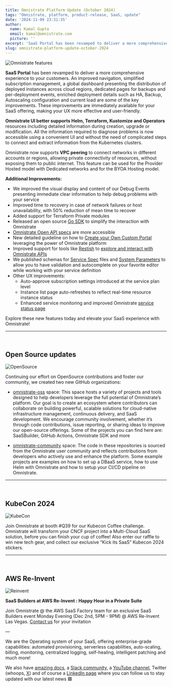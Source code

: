 ```yaml
---
title: Omnistrate Platform Update (October 2024)
tags: "Omnistrate, platform, product-release, SaaS, update"
date: '2024-11-09 23:31:35'
author:
  name: Kamal Gupta
  email: kamal@omnistrate.com
  picture: ''
excerpt: 'SaaS Portal has been revamped to deliver a more comprehensive experience to your customers.'
slug: omnistrate-platform-update-october-2024
---
```


![Omnistrate features][2]

**SaaS Portal** has been revamped to deliver a more comprehensive experience to your customers. An improved navigation, simplified subscription management, a global dashboard presenting the distribution of deployed instances across cloud regions, dedicated pages for backups and per-deployment events, enriched deployment details such as HA, Backup, Autoscaling configuration and current load are some of the key improvements. These improvements are immediately available for your SaaS offering, making your UX more effective and user-friendly.

**Omnistrate UI better supports Helm, Terraform, Kustomize and Operators** resources including detailed information during creation, upgrade or modification. All the information required to diagnose problems is now accessible using a convenient UI and without the need of complicated steps to connect and extract information from the Kubernetes clusters. 

Omnistrate now supports **VPC peering** to connect networks in different accounts or regions, allowing private connectivity of resources, without exposing them to public internet. This feature can be used for the Provider Hosted model with Dedicated networks and for the BYOA Hosting model. 

**Additional Improvements:**

- We improved the visual display and content of our Debug Events presenting immediate clear information to help debug problems with your service
- Improved time to recovery in case of network failures or host unavailability, with 50% reduction of mean time to recover 
- Added support for Terraform Private modules
- Released an open source [Go SDK][3] to simplify the interaction with Omnistrate 
- [Omnistrate Open API specs][4] are more accessible 
- New detailed guideline on how to [Create your Own Custom Portal][5] leveraging the power of Omnistrate platform
- Improved support for tools like [Restish][6] to [explore and interact with Omnistrate APIs][7]
- We published schemas for [Service Spec][8] files and [System Parameters][9] to allow you to have validation and autocomplete on your favorite editor while working with your service definition
- Other UX improvements:
    - Auto-approve subscription settings introduced at the service plan level
    - Instance list page auto-refreshes to reflect real-time resource instance status
    - Enhanced service monitoring and improved Omnistrate [service status page][10]

Explore these new features today and elevate your SaaS experience with Omnistrate!


----------
<br/>


## Open Source updates ##

![OpenSource][15]

Continuing our effort on OpenSource contributions and foster our community, we created two new GitHub organizations:  

- [omnistrate-oss][11] space: This space hosts a variety of projects and tools designed to help developers leverage the full potential of Omnistrate’s platform. Our goal is to create an ecosystem where contributors can collaborate on building powerful, scalable solutions for cloud-native infrastructure management, continuous delivery, and SaaS development. We encourage community involvement, whether it’s through code contributions, issue reporting, or sharing ideas to improve our open-source offerings. Some of the projects you can find here are: SaaSBuilder, GitHub Actions, Omnistrate SDK and more

- [omnistrate-community][12] space: The code in these repositories is sourced from the Omnistrate user community and reflects contributions from developers who actively use and enhance the platform. Some example projects are examples on how to set up a DBaaS service, how to use Helm with Omnistrate and how to setup your CI/CD pipeline on Omnistrate. 


----------

<br/>


## KubeCon 2024 ##


![KubeCon][16]

Join Omnistrate at booth #Q39 for our Kubecon Coffee challenge. Omnistrate will transform your CNCF project into a Multi-Cloud SaaS solution, before you can finish your cup of coffee!  Also enter our raffle to win new tech gear, and collect our exclusive “Kick its SaaS” Kubecon 2024 stickers.


----------
<br/>


## AWS Re-Invent ##


![Reinvent][17]

**SaaS Builders at AWS Re-Invent : Happy Hour in a Private Suite**

Join Omnistrate @ the AWS SaaS Factory team for an exclusive SaaS Builders event Monday Evening (Dec 2nd, 5PM - 9PM) @ AWS Re-Invent Las Vegas.
[Contact us][14] for your invitation

— 

We are the Operating system of your SaaS, offering enterprise-grade capabilities: automated provisioning, serverless capabilities, auto-scaling, billing, monitoring, centralized logging, self-healing, intelligent patching and much more!

We also have [amazing docs][18], a [Slack community][19], a [YouTube channel][20], Twitter (whoops, [X][21]) and of course a [LinkedIn page][22] where you can follow us to stay updated with our latest news 🟩


  [1]: https://drive.google.com/thumbnail?id=1TLmi87MFqPI2Sm9JVAETnu49nCbI6A5g&sz=w720
  [2]: https://drive.google.com/thumbnail?id=1k1UoZpoAu2sK7cs-ZBB3RY3q7rLrRaLk&sz=w720
  [3]: https://github.com/omnistrate-oss/omnistrate-sdk-go
  [4]: https://docs.omnistrate.com/api/api-resources/
  [5]: https://docs.omnistrate.com/build-guides/build-your-own-portal/
  [6]: https://rest.sh/#/
  [7]: https://docs.omnistrate.com/build-guides/build-your-own-portal/?h=rest#restish
  [8]: https://docs.omnistrate.com/getting-started/service-plan-spec/#using-schema-validation
  [9]: https://docs.omnistrate.com/build-guides/system-parameters/#using-schema-validation
  [10]: https://status.omnistrate.cloud/
  [11]: https://github.com/omnistrate-oss
  [12]: https://github.com/omnistrate-community
  [13]: https://calendly.com/omnistrate
  [14]: email:team@omnistrate.com
  [15]: https://drive.google.com/thumbnail?id=1shKJgqNCrw1FlbU2yOFBQDeZWQixiTXI&sz=w720
  [16]: https://drive.google.com/thumbnail?id=1H9WRGudJlmnQcWorbgpyy4CXrnblVEB3&sz=w720
  [17]: https://drive.google.com/thumbnail?id=11AkTWTf19JIWNUC005MR0PJ64XUl_PXQ&sz=w720
  [18]: http://docs.omnistrate.com
  [19]: https://join.slack.com/t/cloudnative-u5h1399/shared_invite/zt-1qf3cgi37-lCV1vKJlrBioqGuVjKBtyw
  [20]: https://www.youtube.com/@omnistrate
  [21]: https://twitter.com/omnistrate
  [22]: https://www.linkedin.com/company/omnistrate/
